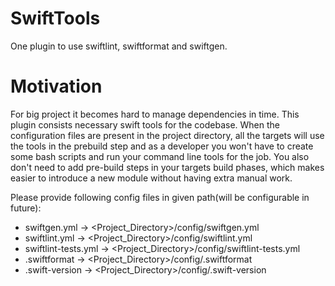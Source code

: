 # SwiftTools

One plugin to use swiftlint, swiftformat and swiftgen.

# Motivation

For big project it becomes hard to manage dependencies in time. This plugin consists necessary swift tools for the codebase. When the configuration files are present in the project directory, all the targets will use the tools in the prebuild step and as a developer you won't have to create some bash scripts and run your command line tools for the job. You also don't need to add pre-build steps in your targets build phases, which makes easier to introduce a new module without having extra manual work.

Please provide following config files in given path(will be configurable in future):

- swiftgen.yml -> <Project_Directory>/config/swiftgen.yml
- swiftlint.yml -> <Project_Directory>/config/swiftlint.yml
- swiftlint-tests.yml -> <Project_Directory>/config/swiftlint-tests.yml
- .swiftformat -> <Project_Directory>/config/.swiftformat
- .swift-version -> <Project_Directory>/config/.swift-version
